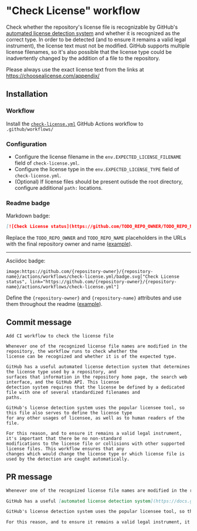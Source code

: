 # "Check License" workflow

Check whether the repository's license file is recognizable by GitHub's [automated license detection system](https://docs.github.com/repositories/managing-your-repositorys-settings-and-features/customizing-your-repository/licensing-a-repository#detecting-a-license) and whether it is recognized as the correct type. In order to be detected (and to ensure it remains a valid legal instrument), the license text must not be modified. GitHub supports multiple license filenames, so it's also possible that the license type could be inadvertently changed by the addition of a file to the repository.

Please always use the exact license text from the links at https://choosealicense.com/appendix/

## Installation

### Workflow

Install the [`check-license.yml`](check-license.yml) GitHub Actions workflow to `.github/workflows/`

### Configuration

- Configure the license filename in the `env.EXPECTED_LICENSE_FILENAME` field of `check-license.yml`.
- Configure the license type in the `env.EXPECTED_LICENSE_TYPE` field of `check-license.yml`.
- (Optional) If license files should be present outisde the root directory, configure additional `path:` locations.

### Readme badge

Markdown badge:

```markdown
[![Check License status](https://github.com/TODO_REPO_OWNER/TODO_REPO_NAME/actions/workflows/check-license.yml/badge.svg)](https://github.com/TODO_REPO_OWNER/TODO_REPO_NAME/actions/workflows/check-license.yml)
```

Replace the `TODO_REPO_OWNER` and `TODO_REPO_NAME` placeholders in the URLs with the final repository owner and name ([example](https://raw.githubusercontent.com/arduino-libraries/ArduinoIoTCloud/master/README.md)).

---

Asciidoc badge:

```adoc
image:https://github.com/{repository-owner}/{repository-name}/actions/workflows/check-license.yml/badge.svg["Check License status", link="https://github.com/{repository-owner}/{repository-name}/actions/workflows/check-license.yml"]
```

Define the `{repository-owner}` and `{repository-name}` attributes and use them throughout the readme ([example](https://raw.githubusercontent.com/arduino-libraries/WiFiNINA/master/README.adoc)).

## Commit message

```
Add CI workflow to check the license file

Whenever one of the recognized license file names are modified in the repository, the workflow runs to check whether the
license can be recognized and whether it is of the expected type.

GitHub has a useful automated license detection system that determines the license type used by a repository, and
surfaces that information in the repository home page, the search web interface, and the GitHub API. This license
detection system requires that the license be defined by a dedicated file with one of several standardized filenames and
paths.

GitHub's license detection system uses the popular licensee tool, so this file also serves to define the license type
for any other usages of licensee, as well as to human readers of the file.

For this reason, and to ensure it remains a valid legal instrument, it's important that there be no non-standard
modifications to the license file or collisions with other supported license files. This workflow ensures that any
changes which would change the license type or which license file is used by the detection are caught automatically.
```

## PR message

```markdown
Whenever one of the recognized license file names are modified in the repository, the workflow runs [licensee](https://github.com/licensee/licensee) to check whether the license can be recognized and whether it is of the expected type.

GitHub has a useful [automated license detection system](https://docs.github.com/repositories/managing-your-repositorys-settings-and-features/customizing-your-repository/licensing-a-repository#detecting-a-license) that determines the license type used by a repository, and surfaces that information in the repository home page, the search web interface, and the GitHub API. This license detection system requires that the license be defined by a dedicated file with one of several standardized filenames and paths.

GitHub's license detection system uses the popular licensee tool, so this file also serves to define the license type for any other usages of licensee, as well as to human readers of the file.

For this reason, and to ensure it remains a valid legal instrument, it's important that there be no non-standard modifications to the license file or collisions with other supported license files. This workflow ensures that any changes which would change the license type or which license file is used by the detection are caught automatically.
```
